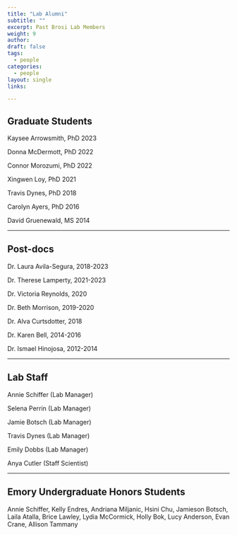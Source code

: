 ```yaml
---
title: "Lab Alumni"
subtitle: ""
excerpt: Past Brosi Lab Members
weight: 9
author:
draft: false
tags:
  - people
categories:
  - people
layout: single
links:

---
```

## Graduate Students

Kaysee Arrowsmith, PhD 2023

Donna McDermott, PhD 2022 

Connor Morozumi, PhD 2022

Xingwen Loy, PhD 2021 

Travis Dynes, PhD 2018 

Carolyn Ayers, PhD 2016 

David Gruenewald, MS 2014 

---
## Post-docs

Dr. Laura Avila-Segura, 2018-2023

Dr. Therese Lamperty, 2021-2023

Dr. Victoria Reynolds, 2020

Dr. Beth Morrison, 2019-2020

Dr. Alva Curtsdotter, 2018

Dr. Karen Bell, 2014-2016

Dr. Ismael Hinojosa, 2012-2014

---
## Lab Staff

Annie Schiffer (Lab Manager)

Selena Perrin (Lab Manager)

Jamie Botsch (Lab Manager)

Travis Dynes (Lab Manager)

Emily Dobbs (Lab Manager)

Anya Cutler (Staff Scientist)

--- 

## Emory Undergraduate Honors Students

Annie Schiffer, Kelly Endres, Andriana Miljanic, Hsini Chu, Jamieson Botsch, Laila Atalla, Brice Lawley, Lydia McCormick, Holly Bok, Lucy Anderson, Evan Crane, Allison Tammany
